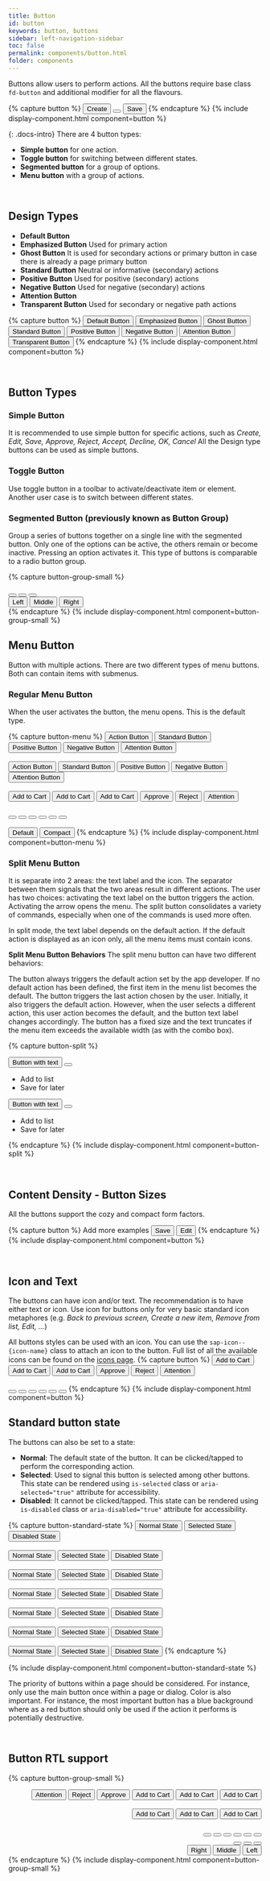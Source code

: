 ```yaml
---
title: Button
id: button
keywords: button, buttons
sidebar: left-navigation-sidebar
toc: false
permalink: components/button.html
folder: components
---
```


Buttons allow users to perform actions. All the buttons require base class `fd-button` and additional modifier for all the flavours.

{% capture button %}
<button class="fd-button">Create</button>
<button class="fd-button sap-icon--cart"></button>
<button class="fd-button fd-button--emphasized ">Save</button>
{% endcapture %}
{% include display-component.html component=button %}

{: .docs-intro}
There are 4 button types:
- **Simple button** for one action.
- **Toggle button** for switching between different states.
- **Segmented button** for a group of options.
- **Menu button** with a group of actions.

<br>


## Design Types
- **Default Button**
- **Emphasized Button** Used for primary action
- **Ghost Button** It is used for secondary actions or primary button in case there is already a page primary button
- **Standard Button** Neutral or informative (secondary) actions
- **Positive Button** Used for positive (secondary) actions
- **Negative Button** Used for negative (secondary) actions
- **Attention Button** 
- **Transparent Button** Used for secondary or negative path actions

{% capture button %}
<button class="fd-button">Default Button</button>
<button class="fd-button fd-button--emphasized">Emphasized Button</button>
<button class="fd-button fd-button--ghost">Ghost Button</button>
<button class="fd-button fd-button--standard">Standard Button</button>
<button class="fd-button fd-button--positive">Positive Button</button>
<button class="fd-button fd-button--negative">Negative Button</button>
<button class="fd-button fd-button--attention">Attention Button</button>
<button class="fd-button fd-button--transparent">Transparent Button</button>
{% endcapture %}
{% include display-component.html component=button %}

<br> 

## Button Types

### Simple Button
It is recommended to use simple button for specific actions, such as *Create, Edit, Save, Approve, Reject, Accept, Decline, OK, Cancel*
All the Design type buttons can be used as simple buttons.

### Toggle Button
Use toggle button in a toolbar to activate/deactivate item or element. Another user case is to switch between different states.



### Segmented Button (previously known as Button Group)
Group a series of buttons together on a single line with the segmented button. Only one of the options can be active, the others remain or become inactive. Pressing an option activates it. This type of buttons is comparable to a radio button group.

{% capture button-group-small %}
<div class="fd-segmented-button" role="group" aria-label="Group label">
  <button class="fd-button sap-icon--survey"></button>
  <button class="fd-button sap-icon--pie-chart" aria-pressed="true"></button>
  <button class="fd-button sap-icon--pool"></button>
</div>

<div class="fd-segmented-button" role="group" aria-label="Group label">
  <button class="fd-button fd-button--compact" aria-pressed="true">Left</button>
  <button class="fd-button fd-button--compact">Middle</button>
  <button class="fd-button fd-button--compact">Right</button>
</div>
{% endcapture %}
{% include display-component.html component=button-group-small %}

## Menu Button
Button with multiple actions. 
There are two different types of menu buttons. Both can contain items with submenus.

### Regular Menu Button
When the user activates the button, the menu opens. This is the default type.

{% capture button-menu %}
<button class="fd-button fd-button--menu">Action Button</button>
<button class="fd-button fd-button--standard fd-button--menu">Standard Button</button>
<button class="fd-button fd-button--positive fd-button--menu">Positive Button</button>
<button class="fd-button fd-button--negative fd-button--menu">Negative Button</button>
<button class="fd-button fd-button--attention fd-button--menu">Attention Button</button>
<br><br>
<button class="fd-button fd-button--menu" aria-disabled="true">Action Button</button>
<button class="fd-button fd-button--standard fd-button--menu" aria-disabled="true">Standard Button</button>
<button class="fd-button fd-button--positive fd-button--menu" aria-disabled="true">Positive Button</button>
<button class="fd-button fd-button--negative fd-button--menu" aria-disabled="true">Negative Button</button>
<button class="fd-button fd-button--attention fd-button--menu" aria-disabled="true">Attention Button</button>
<br><br>
<button class="fd-button fd-button--emphasized fd-button--menu sap-icon--cart">Add to Cart</button>
<button class="fd-button fd-button--menu sap-icon--cart">Add to Cart</button>
<button class="fd-button fd-button--transparent fd-button--menu sap-icon--cart">Add to Cart</button>
<button class="fd-button fd-button--emphasized fd-button--menu fd-button--positive sap-icon--accept">Approve</button>
<button class="fd-button fd-button--negative fd-button--menu sap-icon--decline">Reject</button>
<button class="fd-button fd-button--attention fd-button--menu sap-icon--warning">Attention</button>
<br><br>
<button class="fd-button fd-button--menu sap-icon--cart"></button>
<button class="fd-button fd-button--transparent fd-button--menu sap-icon--cart"></button>
<button class="fd-button fd-button--standard fd-button--menu sap-icon--filter"></button>
<button class="fd-button fd-button--menu fd-button--positive sap-icon--accept"></button>
<button class="fd-button fd-button--menu fd-button--negative sap-icon--decline"></button>
<button class="fd-button fd-button--menu fd-button--attention sap-icon--warning"></button>
<br><br>
<button class="fd-button fd-button--menu">Default</button>
<button class="fd-button fd-button--compact fd-button--menu">Compact</button>
{% endcapture %}
{% include display-component.html component=button-menu %}

### Split Menu Button
It is separate into 2 areas: the text label and the icon. The separator between them signals that the two areas result in different actions. The user has two choices: activating the text label on the button triggers the action. Activating the arrow opens the menu. The split button consolidates a variety of commands, especially when one of the commands is used more often.

In split mode, the text label depends on the default action. If the default action is displayed as an icon only, all the menu items must contain icons.

**Split Menu Button Behaviors**
The split menu button can have two different behaviors:

The button always triggers the default action set by the app developer. If no default action has been defined, the first item in the menu list becomes the default.
The button triggers the last action chosen by the user. Initially, it also triggers the default action. However, when the user selects a different action, this user action becomes the default, and the button text label changes accordingly. The button has a fixed size and the text truncates if the menu item exceeds the available width (as with the combo box).

{% capture button-split %}
<div class="fd-button-split fd-has-margin-right-small" role="group" aria-label="button-split">
  <button class="fd-button sap-icon--cart" aria-label="button">Button with text</button>
  <button class="fd-button sap-icon--slim-arrow-down" aria-controls="t4c0o273" aria-haspopup="true" 
  aria-expanded="false" aria-label="More"></button>
  <div class="fd-popover__body fd-popover__body--no-arrow fd-popover__body--right"  aria-hidden="true" 
  id="t4c0o273">
    <nav class="fd-menu">
        <ul class="fd-menu__list">
          <li><a role="button" class="fd-menu__item">Add to list</a>
        </li>
          <li><a role="button" class="fd-menu__item">Save for later</a>
        </li>
        </ul>
    </nav>
  </div>
</div>

<div class="fd-button-split" role="group" aria-label="button-split">
  <button class="fd-button fd-button--emphasized sap-icon--cart" aria-label="button">Button with text</button>
  <button class="fd-button fd-button--emphasized sap-icon--slim-arrow-down" aria-controls="t4c0o2732" 
  aria-haspopup="true" aria-expanded="false" aria-label="More"></button>
  <div class="fd-popover__body fd-popover__body--no-arrow fd-popover__body--right"  aria-hidden="true" 
    id="t4c0o2732">
    <nav class="fd-menu">
        <ul class="fd-menu__list">
          <li><a role="button" class="fd-menu__item">Add to list</a>
        </li>
          <li><a role="button" class="fd-menu__item">Save for later</a>
        </li>
        </ul>
    </nav>
  </div>
</div>

{% endcapture %}
{% include display-component.html component=button-split %}

<br>

## Content Density - Button Sizes
All the buttons support the cozy and compact form factors.

{% capture button %}
Add more examples
<button class="fd-button">Save</button>
<button class="fd-button fd-button--compact">Edit</button>
{% endcapture %}
{% include display-component.html component=button %}

<br>

## Icon and Text

The buttons can have icon and/or text. The recommendation is to have either text or icon. Use icon for buttons only for very basic standard icon metaphores (e.g. *Back to previous screen, Create a new item, Remove from list, Edit, ...*)

All buttons styles can be used with an icon. You can use the `sap-icon--{icon-name}` class to attach an icon to the button.
Full list of all the available icons can be found on the <a href="icon.html">icons page</a>.
{% capture button %}
<button class="fd-button fd-button--emphasized sap-icon--cart">Add to Cart</button>
<button class="fd-button sap-icon--cart">Add to Cart</button>
<button class="fd-button fd-button--transparent sap-icon--cart">Add to Cart</button>
<button class="fd-button fd-button--positive sap-icon--accept">Approve</button>
<button class="fd-button fd-button--negative sap-icon--decline">Reject</button>
<button class="fd-button fd-button--attention sap-icon--warning">Attention</button>
<br><br>
<button class="fd-button sap-icon--cart"></button>
<button class="fd-button fd-button--transparent sap-icon--cart"></button>
<button class="fd-button fd-button--standard sap-icon--filter"></button>
<button class="fd-button fd-button--positive sap-icon--accept"></button>
<button class="fd-button fd-button--negative sap-icon--decline"></button>
<button class="fd-button fd-button--attention sap-icon--decline"></button>
{% endcapture %}
{% include display-component.html component=button %}



## Standard button state
The buttons can also be set to a state:

* **Normal**: The default state of the button. It can be clicked/tapped to perform the corresponding action.
* **Selected**: Used to signal this button is selected among other buttons. This state can be rendered using `is-selected` class or `aria-selected="true"` attribute for accessibility.
* **Disabled**: It cannot be clicked/tapped. This state can be rendered using `is-disabled` class or `aria-disabled="true"` attribute for accessibility.

{% capture button-standard-state %}
<button class="fd-button fd-button--emphasized">Normal State</button>
<button class="fd-button fd-button--emphasized" aria-selected="true">Selected State</button>
<button class="fd-button fd-button--emphasized" aria-disabled="true">Disabled State</button>
<br><br>
<button class="fd-button">Normal State</button>
<button class="fd-button" aria-selected="true">Selected State</button>
<button class="fd-button" aria-disabled="true">Disabled State</button>
<br><br>
<button class="fd-button fd-button--transparent">Normal State</button>
<button class="fd-button fd-button--transparent" aria-selected="true">Selected State</button>
<button class="fd-button fd-button--transparent" aria-disabled="true">Disabled State</button>
<br><br>
<button class="fd-button fd-button--standard">Normal State</button>
<button class="fd-button fd-button--standard" aria-selected="true">Selected State</button>
<button class="fd-button fd-button--standard" aria-disabled="true">Disabled State</button>
<br><br>
<button class="fd-button fd-button--positive">Normal State</button>
<button class="fd-button fd-button--positive" aria-selected="true">Selected State</button>
<button class="fd-button fd-button--positive" aria-disabled="true">Disabled State</button>
<br><br>
<button class="fd-button fd-button--negative">Normal State</button>
<button class="fd-button fd-button--negative" aria-selected="true">Selected State</button>
<button class="fd-button fd-button--negative" aria-disabled="true">Disabled State</button>
<br><br>
<button class="fd-button fd-button--attention">Normal State</button>
<button class="fd-button fd-button--attention" aria-selected="true">Selected State</button>
<button class="fd-button fd-button--attention" aria-disabled="true">Disabled State</button>
{% endcapture %}

{% include display-component.html component=button-standard-state %}







The priority of buttons within a page should be considered. For instance, only use the main button once within a page or dialog.
Color is also important. For instance, the most important button has a blue background where as a red button should only be used if the action it performs is potentially destructive.

<br>

## Button RTL support

{% capture button-group-small %}
<div dir="rtl">
  <button class="fd-button fd-button--emphasized sap-icon--cart">Add to Cart</button>
  <button class="fd-button sap-icon--cart">Add to Cart</button>
  <button class="fd-button fd-button--transparent sap-icon--cart">Add to Cart</button>
  <button class="fd-button fd-button--positive sap-icon--accept">Approve</button>
  <button class="fd-button fd-button--negative sap-icon--decline">Reject</button>
  <button class="fd-button fd-button--attention sap-icon--warning">Attention</button>
  <br><br>
  <button class="fd-button fd-button--emphasized fd-button--menu sap-icon--cart">Add to Cart</button>
  <button class="fd-button fd-button--menu sap-icon--cart">Add to Cart</button>
  <button class="fd-button fd-button--transparent fd-button--menu sap-icon--cart">Add to Cart</button>
  <br><br>
  <button class="fd-button sap-icon--cart"></button>
  <button class="fd-button fd-button--transparent sap-icon--cart"></button>
  <button class="fd-button fd-button--standard sap-icon--filter"></button>
  <button class="fd-button fd-button--positive sap-icon--accept"></button>
  <button class="fd-button fd-button--negative sap-icon--decline"></button>
  <button class="fd-button fd-button--attention sap-icon--decline"></button>
  <div class="fd-segmented-button" role="group" aria-label="Group label">
    <button class="fd-button sap-icon--survey"></button>
    <button class="fd-button sap-icon--pie-chart" aria-pressed="true"></button>
    <button class="fd-button sap-icon--pool"></button>
  </div>

  <div class="fd-segmented-button" role="group" aria-label="Group label">
    <button class="fd-button fd-button--compact" aria-pressed="true">Left</button>
    <button class="fd-button fd-button--compact">Middle</button>
    <button class="fd-button fd-button--compact">Right</button>
  </div>
</div>
{% endcapture %}
{% include display-component.html component=button-group-small %}
